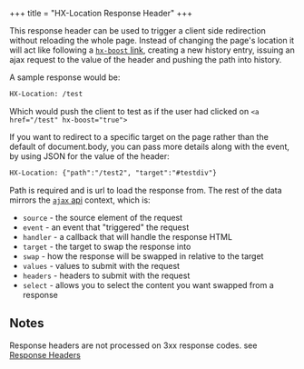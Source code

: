 +++
title = "HX-Location Response Header"
+++

This response header can be used to trigger a client side redirection without reloading the whole page. Instead of changing the page's location it will act like following a [`hx-boost` link](@/attributes/hx-boost.md), creating a new history entry, issuing an ajax request to the value of the header and pushing the path into history.

A sample response would be:

```html
HX-Location: /test
```

Which would push the client to test as if the user had clicked on `<a href="/test" hx-boost="true">`

If you want to redirect to a specific target on the page rather than the default of document.body, you can pass more details along with the event, by using JSON for the value of the header:

```html
HX-Location: {"path":"/test2", "target":"#testdiv"}
```

Path is required and is url to load the response from. The rest of the data mirrors the [`ajax` api](@/api.md#ajax) context, which is:

* `source` - the source element of the request
* `event` - an event that "triggered" the request
* `handler` - a callback that will handle the response HTML
* `target` - the target to swap the response into
* `swap` - how the response will be swapped in relative to the target
* `values` - values to submit with the request
* `headers` - headers to submit with the request
* `select` - allows you to select the content you want swapped from a response

## Notes

Response headers are not processed on 3xx response codes. see [Response Headers](@/docs.md#response-headers)
